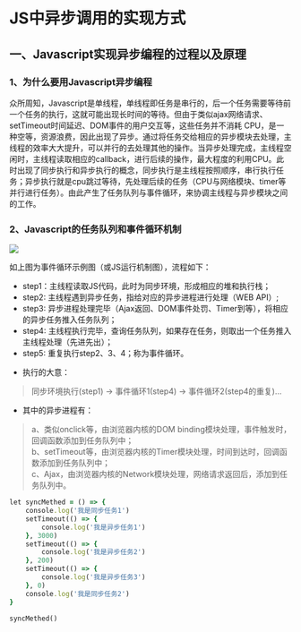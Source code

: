 # JS中异步调用的实现方式
## 一、Javascript实现异步编程的过程以及原理
### 1、为什么要用Javascript异步编程
众所周知，Javascript是单线程，单线程即任务是串行的，后一个任务需要等待前一个任务的执行，这就可能出现长时间的等待。但由于类似ajax网络请求、setTimeout时间延迟、DOM事件的用户交互等，这些任务并不消耗 CPU，是一种空等，资源浪费，因此出现了异步。通过将任务交给相应的异步模块去处理，主线程的效率大大提升，可以并行的去处理其他的操作。当异步处理完成，主线程空闲时，主线程读取相应的callback，进行后续的操作，最大程度的利用CPU。此时出现了同步执行和异步执行的概念，同步执行是主线程按照顺序，串行执行任务；异步执行就是cpu跳过等待，先处理后续的任务（CPU与网络模块、timer等并行进行任务）。由此产生了任务队列与事件循环，来协调主线程与异步模块之间的工作。

### 2、Javascript的任务队列和事件循环机制
<img src="https://images2015.cnblogs.com/blog/1094893/201704/1094893-20170419140631852-1337804828.png"/>

如上图为事件循环示例图（或JS运行机制图），流程如下：
- step1：主线程读取JS代码，此时为同步环境，形成相应的堆和执行栈；  
- step2:  主线程遇到异步任务，指给对应的异步进程进行处理（WEB API）;   
- step3:  异步进程处理完毕（Ajax返回、DOM事件处罚、Timer到等），将相应的异步任务推入任务队列；    
- step4: 主线程执行完毕，查询任务队列，如果存在任务，则取出一个任务推入主线程处理（先进先出）；    
- step5: 重复执行step2、3、4；称为事件循环。    

* 执行的大意：    
> 同步环境执行(step1) -> 事件循环1(step4) -> 事件循环2(step4的重复)…    
* 其中的异步进程有：    
> a、类似onclick等，由浏览器内核的DOM binding模块处理，事件触发时，回调函数添加到任务队列中；    
> b、setTimeout等，由浏览器内核的Timer模块处理，时间到达时，回调函数添加到任务队列中；     
> c、Ajax，由浏览器内核的Network模块处理，网络请求返回后，添加到任务队列中。     
 
```ruby
let syncMethed = () => {
    console.log('我是同步任务1')
    setTimeout(() => {
        console.log('我是异步任务1')
    }, 3000)
    setTimeout(() => {
        console.log('我是异步任务2')
    }, 200)
    setTimeout(() => {
        console.log('我是异步任务3')
    }, 0)
    console.log('我是同步任务2')
}

syncMethed()
